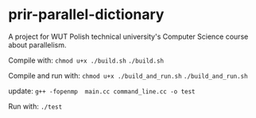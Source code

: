 # prir-parallel-dictionary
A project for WUT Polish technical university's Computer Science course about parallelism.

Compile with:
`chmod u+x ./build.sh`
`./build.sh`

Compile and run with:
`chmod u+x ./build_and_run.sh`
`./build_and_run.sh`

update:
`g++ -fopenmp  main.cc command_line.cc -o test`


Run with:
`./test`